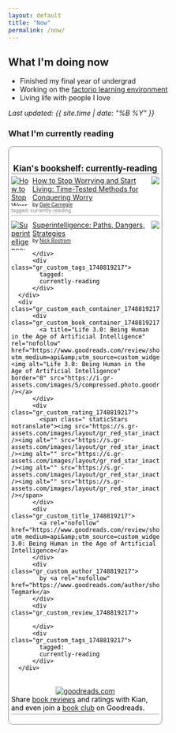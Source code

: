 ```yaml
---
layout: default
title: "Now"
permalink: /now/
---
```


## What I'm doing now

- Finished my final year of undergrad
- Working on the [factorio learning environment](https://github.com/JackHopkins/factorio-learning-environment)
- Living life with people I love

_Last updated: {{ site.time | date: "%B %Y" }}_

### What I'm currently reading

<!-- Show static HTML/CSS as a placeholder in case js is not enabled - javascript include will override this if things work -->
<style type="text/css" media="screen">
  .gr_custom_container_1748819217 {
    /* customize your Goodreads widget container here*/
    border: 1px solid gray;
    border-radius:10px;
    padding: 10px 5px 10px 5px;
    background-color: #FFFFFF;
    color: #000000;
    width: 300px
  }
  .gr_custom_header_1748819217 {
    /* customize your Goodreads header here*/
    border-bottom: 1px solid gray;
    width: 100%;
    margin-bottom: 5px;
    text-align: center;
    font-size: 120%
  }
  .gr_custom_each_container_1748819217 {
    /* customize each individual book container here */
    width: 100%;
    clear: both;
    margin-bottom: 10px;
    overflow: auto;
    padding-bottom: 4px;
    border-bottom: 1px solid #aaa;
  }
  .gr_custom_book_container_1748819217 {
    /* customize your book covers here */
    overflow: hidden;
    height: 60px;
      float: left;
      margin-right: 4px;
      width: 39px;
  }
  .gr_custom_author_1748819217 {
    /* customize your author names here */
    font-size: 10px;
  }
  .gr_custom_tags_1748819217 {
    /* customize your tags here */
    font-size: 10px;
    color: gray;
  }
  .gr_custom_rating_1748819217 {
    /* customize your rating stars here */
    float: right;
  }
</style>

<div id="gr_custom_widget_1748819217">
    <div class="gr_custom_container_1748819217">
      <h2 class="gr_custom_header_1748819217">
        <a style="text-decoration: none;" rel="nofollow" href="https://www.goodreads.com/review/list/108079212-kian?shelf=currently-reading&amp;utm_medium=api&amp;utm_source=custom_widget">Kian&#39;s bookshelf: currently-reading</a>
      </h2>
      <div class="gr_custom_each_container_1748819217">
          <div class="gr_custom_book_container_1748819217">
            <a title="How to Stop Worrying and Start Living: Time-Tested Methods for Conquering Worry (Dale Carnegie Books)" rel="nofollow" href="https://www.goodreads.com/review/show/4929042033?utm_medium=api&amp;utm_source=custom_widget"><img alt="How to Stop Worrying and Start Living: Time-Tested Methods for Conquering Worry" border="0" src="https://i.gr-assets.com/images/S/compressed.photo.goodreads.com/books/1442129098l/4866._SY75_.jpg" /></a>
          </div>
          <div class="gr_custom_rating_1748819217">
            <span class=" staticStars notranslate"><img src="https://s.gr-assets.com/images/layout/gr_red_star_inactive.png" /><img alt="" src="https://s.gr-assets.com/images/layout/gr_red_star_inactive.png" /><img alt="" src="https://s.gr-assets.com/images/layout/gr_red_star_inactive.png" /><img alt="" src="https://s.gr-assets.com/images/layout/gr_red_star_inactive.png" /><img alt="" src="https://s.gr-assets.com/images/layout/gr_red_star_inactive.png" /></span>
          </div>
          <div class="gr_custom_title_1748819217">
            <a rel="nofollow" href="https://www.goodreads.com/review/show/4929042033?utm_medium=api&amp;utm_source=custom_widget">How to Stop Worrying and Start Living: Time-Tested Methods for Conquering Worry</a>
          </div>
          <div class="gr_custom_author_1748819217">
            by <a rel="nofollow" href="https://www.goodreads.com/author/show/3317.Dale_Carnegie">Dale Carnegie</a>
          </div>
          <div class="gr_custom_tags_1748819217">
            tagged:
            currently-reading
          </div>
      </div>
      <div class="gr_custom_each_container_1748819217">
          <div class="gr_custom_book_container_1748819217">
            <a title="Superintelligence: Paths, Dangers, Strategies" rel="nofollow" href="https://www.goodreads.com/review/show/7028624420?utm_medium=api&amp;utm_source=custom_widget"><img alt="Superintelligence: Paths, Dangers, Strategies" border="0" src="https://i.gr-assets.com/images/S/compressed.photo.goodreads.com/books/1400884046l/20527133._SY75_.jpg" /></a>
          </div>
          <div class="gr_custom_rating_1748819217">
            <span class=" staticStars notranslate"><img src="https://s.gr-assets.com/images/layout/gr_red_star_inactive.png" /><img alt="" src="https://s.gr-assets.com/images/layout/gr_red_star_inactive.png" /><img alt="" src="https://s.gr-assets.com/images/layout/gr_red_star_inactive.png" /><img alt="" src="https://s.gr-assets.com/images/layout/gr_red_star_inactive.png" /><img alt="" src="https://s.gr-assets.com/images/layout/gr_red_star_inactive.png" /></span>
          </div>
          <div class="gr_custom_title_1748819217">
            <a rel="nofollow" href="https://www.goodreads.com/review/show/7028624420?utm_medium=api&amp;utm_source=custom_widget">Superintelligence: Paths, Dangers, Strategies</a>
          </div>
          <div class="gr_custom_author_1748819217">
            by <a rel="nofollow" href="https://www.goodreads.com/author/show/608087.Nick_Bostrom">Nick Bostrom</a>
          </div>
          <div class="gr_custom_review_1748819217">
            
          </div>
          <div class="gr_custom_tags_1748819217">
            tagged:
            currently-reading
          </div>
      </div>
      <div class="gr_custom_each_container_1748819217">
          <div class="gr_custom_book_container_1748819217">
            <a title="Life 3.0: Being Human in the Age of Artificial Intelligence" rel="nofollow" href="https://www.goodreads.com/review/show/7388384212?utm_medium=api&amp;utm_source=custom_widget"><img alt="Life 3.0: Being Human in the Age of Artificial Intelligence" border="0" src="https://i.gr-assets.com/images/S/compressed.photo.goodreads.com/books/1499718864l/34272565._SX50_.jpg" /></a>
          </div>
          <div class="gr_custom_rating_1748819217">
            <span class=" staticStars notranslate"><img src="https://s.gr-assets.com/images/layout/gr_red_star_inactive.png" /><img alt="" src="https://s.gr-assets.com/images/layout/gr_red_star_inactive.png" /><img alt="" src="https://s.gr-assets.com/images/layout/gr_red_star_inactive.png" /><img alt="" src="https://s.gr-assets.com/images/layout/gr_red_star_inactive.png" /><img alt="" src="https://s.gr-assets.com/images/layout/gr_red_star_inactive.png" /></span>
          </div>
          <div class="gr_custom_title_1748819217">
            <a rel="nofollow" href="https://www.goodreads.com/review/show/7388384212?utm_medium=api&amp;utm_source=custom_widget">Life 3.0: Being Human in the Age of Artificial Intelligence</a>
          </div>
          <div class="gr_custom_author_1748819217">
            by <a rel="nofollow" href="https://www.goodreads.com/author/show/21950604.Max_Tegmark">Max Tegmark</a>
          </div>
          <div class="gr_custom_review_1748819217">
            
          </div>
          <div class="gr_custom_tags_1748819217">
            tagged:
            currently-reading
          </div>
      </div>
  <br style="clear: both"/>
  <center>
    <a rel="nofollow" href="https://www.goodreads.com/"><img alt="goodreads.com" style="border:0" src="https://s.gr-assets.com/images/widget/widget_logo.gif" /></a>
  </center>
  <noscript>
    Share <a rel="nofollow" href="https://www.goodreads.com/">book reviews</a> and ratings with Kian, and even join a <a rel="nofollow" href="https://www.goodreads.com/group">book club</a> on Goodreads.
  </noscript>
  </div>

</div>
<script src="https://www.goodreads.com/review/custom_widget/108079212.Kian's%20bookshelf:%20currently-reading?cover_position=left&cover_size=small&num_books=5&order=a&shelf=currently-reading&show_author=1&show_cover=1&show_rating=1&show_review=1&show_tags=1&show_title=1&sort=date_added&widget_bg_color=FFFFFF&widget_bg_transparent=&widget_border_width=1&widget_id=1748819217&widget_text_color=000000&widget_title_size=medium&widget_width=medium" type="text/javascript" charset="utf-8"></script> 